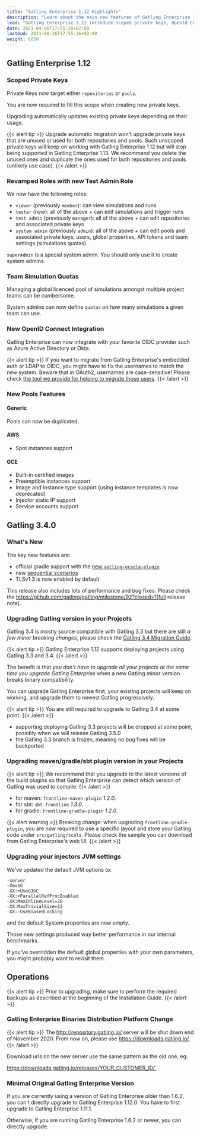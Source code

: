 ```yaml
---
title: "Gatling Enterprise 1.12 Highlights"
description: "Learn about the main new features of Gatling Enterprise 1.12"
lead: "Gatling Enterprise 1.12 introduce scoped private keys, OpenId Connect and a permissions rewamp"
date: 2021-04-06T17:55:28+02:00
lastmod: 2021-08-16T17:55:36+02:00
weight: 6050
---
```


## Gatling Enterprise 1.12

### Scoped Private Keys

Private Keys now target either `repositories` or `pools`.

You are now required to fill this scope when creating new private keys.

Upgrading automatically updates existing private keys depending on their usage.

{{< alert tip >}}
Upgrade automatic migration won't upgrade private keys that are unused or used for both repositories and pools.
Such unscoped private keys will keep on working with Gatling Enterprise 1.12 but will stop being supported in Gatling Enterprise 1.13.
We recommend you delete the unused ones and duplicate the ones used for both repositories and pools (unlikely use case).
{{< /alert >}}

### Revamped Roles with new Test Admin Role

We now have the following roles:

* `viewer` (previously `member`): can view simulations and runs
* `tester` (*new*): all of the above + can edit simulations and trigger runs
* `test admin` (previously `manager`): all of the above + can edit repositories and associated private keys
* `system admin` (previously `admin`): all of the above + can edit pools and associated private keys, users, global properties, API tokens and team settings (simulations quotas)

`superAdmin` is a special system admin. You should only use it to create system admins.

### Team Simulation Quotas

Managing a global licenced pool of simulations amongst multiple project teams can be cumbersome.

System admins can now define `quotas` on how many simulations a given team can use.

### New OpenID Connect Integration

Gatling Enterprise can now integrate with your favorite OIDC provider such as Azure Active Directory or Okta.

{{< alert tip >}}
If you want to migrate from Gatling Enterprise's embedded auth or LDAP to OIDC, you might have to fix the usernames to match the new system.
Beware that in OAuth2, usernames are case-sensitive!
Please check [the tool we provide for helping to migrate those users](https://github.com/gatling/frontline-users-migration-tool).
{{< /alert >}}

### New Pools Features

#### Generic

Pools can now be duplicated.

#### AWS

* Spot instances support

#### GCE

* Built-in certified images
* Preemptible instances support
* Image and Instance type support (using instance templates is now deprecated)
* Injector static IP support
* Service accounts support

## Gatling 3.4.0

### What's New

The key new features are:

* official gradle support with the [new `gatling-gradle-plugin`](https://gatling.io/docs/current/extensions/gradle_plugin/)
* new [sequential scenarios](https://github.com/gatling/gatling/issues/3830)
* TLSv1.3 is now enabled by default

This release also includes lots of performance and bug fixes.
Please check the https://github.com/gatling/gatling/milestone/92?closed=1[full release note].

### Upgrading Gatling version in your Projects

Gatling 3.4 is mostly source compatible with Gatling 3.3 but there are still *a few minor breaking changes*,
please check the [Gatling 3.4 Migration Guide](https://gatling.io/docs/current/migration_guides/3.3-to-3.4/).

{{< alert tip >}}
Gatling Enterprise 1.12 supports deploying projects using Gatling 3.3 and 3.4.
{{< /alert >}}

The benefit is that *you don't have to upgrade all your projects at the same time you upgrade Gatling Enterprise* when a new Gatling minor version breaks binary compatibility.

You can upgrade Gatling Enterprise first, your existing projects will keep on working, and upgrade them to newest Gatling progressively.

{{< alert tip >}}
You are still required to upgrade to Gatling 3.4 at some point.
{{< /alert >}}

* supporting deploying Gatling 3.3 projects will be dropped at some point, possibly when we will release Gatling 3.5.0
* the Gatling 3.3 branch is frozen, meaning no bug fixes will be backported

### Upgrading maven/gradle/sbt plugin version in your Projects

{{< alert tip >}}
We recommend that you upgrade to the latest versions of the build plugins so that Gatling Enterprise can detect which version of Gatling was used to compile:
{{< /alert >}}

* for maven: `frontline-maven-plugin` *1.2.0*.
* for sbt: `sbt-frontline` *1.3.0*.
* for gradle: `frontline-gradle-plugin` *1.2.0*.

{{< alert warning >}}
Breaking change: when upgrading `frontline-gradle-plugin`, you are now required to use a specific layout and store your Gatling code under `src/gatling/scala`.
Please check the sample you can download from Gatling Enterprise's web UI.
{{< /alert >}}

### Upgrading your injectors JVM settings

We've updated the default JVM options to:

```
-server
-Xmx1G
-XX:+UseG1GC
-XX:+ParallelRefProcEnabled
-XX:MaxInlineLevel=20
-XX:MaxTrivialSize=12
-XX:-UseBiasedLocking
```

and the default System properties are now empty.

Those new settings produced way better performance in our internal benchmarks.

If you've overridden the default global properties with your own parameters, you might probably want to revisit them.

## Operations

{{< alert tip >}}
Prior to upgrading, make sure to perform the required backups as described at the beginning of the Installation Guide.
{{< /alert >}}

### Gatling Enterprise Binaries Distribution Platform Change

{{< alert tip >}}
The http://repository.gatling.io/ server will be shut down end of November 2020.
From now on, please use https://downloads.gatling.io/.
{{< /alert >}}

Download urls on the new server use the same pattern as the old one, eg:

https://downloads.gatling.io/releases/YOUR_CUSTOMER_ID/`

### Minimal Original Gatling Enterprise Version

If you are currently using a version of Gatling Enterprise older than 1.6.2, you can't directly upgrade to Gatling Enterprise 1.12.0.
You have to first upgrade to Gatling Enterprise 1.11.1.

Otherwise, if you are running Gatling Enterprise 1.6.2 or newer, you can directly upgrade.
